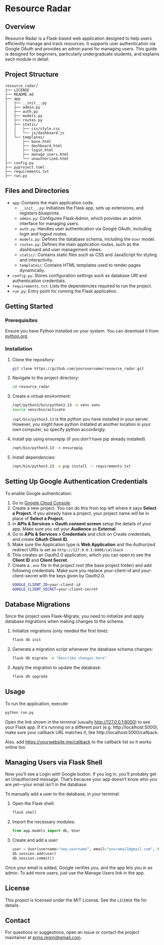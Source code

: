 # Resource Radar

## Overview

Resource Radar is a Flask-based web application designed to help users efficiently manage and track resources. It supports user authentication via Google OAuth and provides an admin panel for managing users. This guide is designed for beginners, particularly undergraduate students, and explains each module in detail.

## Project Structure

```
resource_radar/
├── LICENSE
├── README.md
├── app
│   ├── __init__.py
│   ├── admin.py
│   ├── auth.py
│   ├── models.py
│   ├── routes.py
│   ├── static/
│   │   ├── css/style.css
│   │   └── js/dashboard.js
│   └── templates/
│       ├── base.html
│       ├── dashboard.html
│       ├── login.html
│       ├── manage_users.html
│       └── unauthorized.html
├── config.py
├── pyproject.toml
├── requirements.txt
├── run.py
```

## Files and Directories

- `app`: Contains the main application code.
  - `__init__.py`: Initializes the Flask app, sets up extensions, and registers blueprints.
  - `admin.py`: Configures Flask-Admin, which provides an admin interface for managing users.
  - `auth.py`: Handles user authentication via Google OAuth, including login and logout routes.
  - `models.py`: Defines the database schema, including the `User` model.
  - `routes.py`: Defines the main application routes, such as the dashboard and user management views.
  - `static/`: Contains static files such as CSS and JavaScript for styling and interactivity.
  - `templates/`: Contains HTML templates used to render pages dynamically.
- `config.py`: Stores configuration settings such as database URI and authentication credentials.
- `requirements.txt`: Lists the dependencies required to run the project.
- `run.py`: Entry point for running the Flask application.

## Getting Started

### Prerequisites

Ensure you have Python installed on your system. You can download it from [python.org](https://www.python.org/).

### Installation

1. Clone the repository:
   ```bash
   git clone https://github.com/yourusername/resource_radar.git
   ```
2. Navigate to the project directory:
   ```bash
   cd resource_radar
   ```
3. Create a virtual environment:
   ```bash
   /opt/python3/bin/python3.13 -m venv venv
   source venv/bin/activate
   ```
   `/opt/bin/python3.13` is the python you have installed in your server. However, you might have python installed at another location in your own computer, so specify python accordingly.

4. Install pip using ensurepip (if you don't have pip already installed)
   ```bash
   /opt/bin/python3.13 -m ensurepip
   ```
   
6. Install dependencies:
   ```bash
   /opt/bin/python3.13 -m pip install -r requirements.txt
   ```

## Setting Up Google Authentication Credentials

To enable Google authentication:

1. Go to [Google Cloud Console](https://console.cloud.google.com/).
2. Create a new project. You can do this from top left where it says **Select a Project.** If you already have a project, your project name will be in place of **Select a Project.**
3. In **APIs & Services > Oauth consent screen** setup the details of your app. Make sure you set your **Audience** as **External**.
4. Go to **APIs & Services > Credentials** and click on Create credentials, and create **OAuth Client ID**.
5. Make sure the Application type is **Web Application** and the Authorized redirect URIs is set as ```http://127.0.0.1:8000/callback```
6. This creates an Oauth2.0 application, which you can open to see the **Client ID** and **Client Secret**.
7. Create a `.env` file in the project root (the base project folder) and add following credentials. Make sure you replace your-client-id and your-client-secret with the keys given by Oauth2.0.
   ```bash
   GOOGLE_CLIENT_ID=your-client-id
   GOOGLE_CLIENT_SECRET=your-client-secret
   ```

## Database Migrations

Since the project uses Flask-Migrate, you need to initialize and apply database migrations when making changes to the schema.

1. Initialize migrations (only needed the first time):
   ```bash
   flask db init
   ```
2. Generate a migration script whenever the database schema changes:
   ```bash
   flask db migrate -m "Describe changes here"
   ```
3. Apply the migration to update the database:
   ```bash
   flask db upgrade
   ```

## Usage

To run the application, execute:

```bash
python run.py
```
Open the link shown in the terminal (usually http://127.0.0.1:8000) to see your Flask app.
If it's running on a different port (e.g. http://localhost:5000), make sure your callback URL matches it, like http://localhost:5000/callback.

Also, add https://yourwebsite.me/callback to the callback list so it works online too.

## Managing Users via Flask Shell
Now you’ll see a Login with Google button.
If you log in, you’ll probably get an Unauthorized message.
That’s because your app doesn’t know who you are yet—your email isn’t in the database.

To manually add a user to the database, in your terminal:

1. Open the Flask shell:
   ```bash
   flask shell
   ```
2. Import the necessary modules:
   ```python
   from app.models import db, User
   ```
3. Create and add a user:
   ```python
   user = User(username="new_username", email="youremail@gmail.com", type="Admin")
   db.session.add(user)
   db.session.commit()
   ```
Once your email is added, Google verifies you, and the app lets you in as admin.
To add more users, just use the Manage Users link in the app.
## License

This project is licensed under the MIT License. See the `LICENSE` file for details.

## Contact

For questions or suggestions, open an issue or contact the project maintainer at [prms.regmi@gmail.com](mailto\:prms.regmi@gmail.com).
